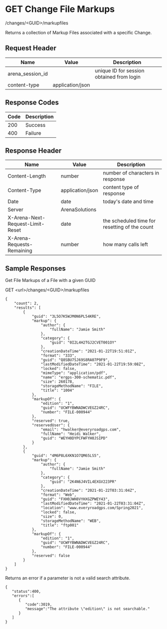 # GET Change File Markups
/changes/&lt;GUID&gt;/markupfiles

Returns a collection of Markup Files associated with a specific Change.

## Request Header

| Name  | Value  | Description  |
|  --- |  --- |  --- | 
| arena_session_id  |   | unique ID for session obtained from login  |
| content-type  | application/json  |   |

## Response Codes

| Code  | Description  |
|  --- |  --- | 
| 200  | Success  |
| 400  | Failure  |

## Response Header

| Name  | Value  | Description  |
|  --- |  --- |  --- | 
| Content-Length  | number  | number of characters in response  |
| Content-Type  | application/json  | content type of response  |
| Date  | date  | today's date and time  |
| Server  | ArenaSolutions  |   |
| X-Arena-Next-Request-Limit-Reset   | date  | the scheduled time for resetting of the count  |
| X-Arena-Requests-Remaining   | number  | how many calls left  |

## Sample Responses
Get  File Markups of a File  with a given GUID

GET &lt;url&gt;/changes/&lt;GUID&gt;/markupfiles

```
{
    "count": 2,
    "results": [
        {
            "guid": "3L5O7K5WJM0N6PL54KRE",
            "markup": {
                "author": {
                    "fullName": "Jamie Smith"
                },
                "category": {
                    "guid": "0I2L4H2TGJ2CVET001OY"
                },
                "creationDateTime": "2021-01-22T19:51:01Z",
                "format": "333",
                "guid": "Q8SBU7SJ69S8RA07P9F9",
                "lastModifiedDateTime": "2021-01-22T19:59:08Z",
                "locked": false,
                "mimeType": "application/pdf",
                "name": "ergps-300-schematic.pdf",
                "size": 260178,
                "storageMethodName": "FILE",
                "title": "1004"
            },
            "markupOf": {
                "edition": "1",
                "guid": "UCWFYBWNADWCVEGZ24RC",
                "number": "FILE-000944"
            },
            "reserved": true,
            "reservedUser": {
                "email": "hwalker@everyroadgps.com",
                "fullName": "Heidi Walker",
                "guid": "WEYH0DYPCFWFYH0JSIPD"
            }
        },
        {
            "guid": "4M6P8L6XKN1O7QM65LS5",
            "markup": {
                "author": {
                    "fullName": "Jamie Smith"
                },
                "category": {
                    "guid": "2K4N6J4VIL4EXGV223PR"
                },
                "creationDateTime": "2021-01-22T03:31:04Z",
                "format": "Web",
                "guid": "FXH0JWH8VYHXGZPWEY43",
                "lastModifiedDateTime": "2021-01-22T03:31:04Z",
                "location": "www.everyroadgps.com/Spring2021",
                "locked": false,
                "size": 0,
                "storageMethodName": "WEB",
                "title": "ftp001"
            },
            "markupOf": {
                "edition": "1",
                "guid": "UCWFYBWNADWCVEGZ24RC",
                "number": "FILE-000944"
            },
            "reserved": false
        }
    ]
}
```
Returns an error if a parameter is not a valid search attribute.

```
{  
   "status":400,
   "errors":[  
      {  
         "code":3019,
         "message":"The attribute \"edition\" is not searchable."
      }
   ]
}
```
